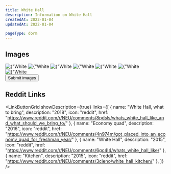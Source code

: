 ```yaml
---
title: White Hall
description: Information on White Hall
createdAt: 2022-01-04
updatedAt: 2022-01-04

pageType: dorm
---
```


## Images

<Expandable title="Standard Double" icon="image">
  <div className="grid grid-cols-1 md:grid-cols-3 lg:grid-cols-2 gap-base">
    <Image src={"/housing/white-hall/double5.png"} height={ 1726} width={2302} quality={50} alt={"White Hall Double 5"}/>
    <Image src={"/housing/white-hall/double6.png"} height={ 1726} width={2302} quality={50} alt={"White Hall Double 6"}/>
    <Image src={"/housing/white-hall/double1.png"} height={ 1726} width={2302} quality={50} alt={"White Hall Double 1"}/>
    <Image src={"/housing/white-hall/double2.png"} height={ 1726} width={2302} quality={50} alt={"White Hall Double 2"}/>
    <Image src={"/housing/white-hall/double3.png"} height={ 1726} width={2302} quality={50} alt={"White Hall Double 3"}/>
    <Image src={"/housing/white-hall/double4.png"} height={ 1726} width={2302} quality={50} alt={"White Hall Double 4"}/>
  </div>
</Expandable>

<Expandable title="Forced Triple" icon="image">
  <Image src={"/housing/white-hall/triple1.jpeg"} height={3024} width={4032} quality={50} alt={"White Hall Triple 1"}/>
</Expandable>

<Expandable title="Videos" icon="video" variant="gray">
  <div className="grid grid-cols-1 gap-base">
    <YoutubeEmbed videoId="NTwTXX48DTM" />
    <YoutubeEmbed videoId="s3b34GOuv-U" />
  </div>
</Expandable>

<div className="flex">
  <Button 
    icon="plus"
    href={{
      pathname: "/contribute",
      query: { name: frontmatter.title },
    }}> Submit images </Button>
</div>

## Reddit Links

<LinkButtonGrid showDescription={true} links={[
{
name: "White Hall, what to bring",
description: "2018",
icon: "reddit",
href: "https://www.reddit.com/r/NEU/comments/8pdsls/whats_white_hall_like_and_what_should_we_bring_to/"
},
{
name: "Economy quad",
description: "2016",
icon: "reddit",
href: "https://www.reddit.com/r/NEU/comments/4n974m/got_placed_into_an_economy_quad_for_freshman_year/"
},
{
name: "White Hall",
description: "2015",
icon: "reddit",
href: "https://www.reddit.com/r/NEU/comments/6gc4l4/whats_white_hall_like/"
},
{
name: "Kitchen",
description: "2015",
icon: "reddit",
href: "https://www.reddit.com/r/NEU/comments/3cieno/white_hall_kitchen/"
},
]} />
